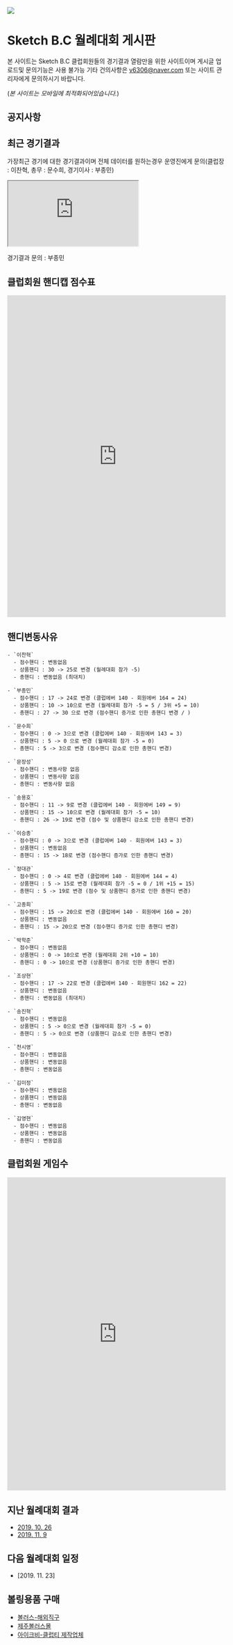 ![](https://raw.githubusercontent.com/JMBOO/sketchbc.github.io/master/sketch2.jpg)

# Sketch B.C 월례대회 게시판

본 사이트는 Sketch B.C 클럽회원들의 경기결과 열람만을 위한 사이트이며 게시글 업로드및 문의기능은 사용 불가능
기타 건의사항은 v6306@naver.com 또는 사이트 관리자에게 문의하시기 바랍니다.

(*본 사이트는 모바일에 최적화되어있습니다.*)

## 공지사항



## 최근 경기결과

가장최근 경기에 대한 경기결과이며 전체 데이터를 원하는경우 운영진에게 문의(클럽장 : 이찬혁, 총무 : 문수희, 경기이사 : 부종민)

<iframe src="https://docs.google.com/spreadsheets/d/e/2PACX-1vSr50IJzLII6GAOj4TQKZgxZ_WGBIKGnx7ppzcr4tnIaEyWrHHw-ra2BMCTFfGKC_NgQ3KhFb_rE_0T/pubhtml?gid=2062987945&amp;single=true&amp;widget=true&amp;headers=false" height:1770px; width:100%;" scrolling="no"></iframe>

경기결과 문의 : 부종민

## 클럽회원 핸디캡 점수표 

<iframe src="https://docs.google.com/spreadsheets/d/e/2PACX-1vSr50IJzLII6GAOj4TQKZgxZ_WGBIKGnx7ppzcr4tnIaEyWrHHw-ra2BMCTFfGKC_NgQ3KhFb_rE_0T/pubhtml?gid=1138584962&amp;single=true&amp;widget=true&amp;headers=false" frameborder="0" style="overflow:hidden; height:740px; width:100%;" scrolling="no"></iframe>


## 핸디변동사유
```
- `이찬혁`
  - 점수핸디 : 변동없음
  - 상품핸디 : 30 -> 25로 변경 (월례대회 참가 -5)
  - 총핸디 : 변동없음 (최대치)
  
- `부종민`
  - 점수핸디 : 17 -> 24로 변경 (클럽에버 140 - 회원에버 164 = 24)
  - 상품핸디 : 10 -> 10으로 변경 (월례대회 참가 -5 = 5 / 3위 +5 = 10)
  - 총핸디 : 27 -> 30 으로 변경 (점수핸디 증가로 인한 총핸디 변경 / )
  
- `문수희`
  - 점수핸디 : 0 -> 3으로 변경 (클럽에버 140 - 회원에버 143 = 3)
  - 상품핸디 : 5 -> 0 으로 변경 (월례대회 참가 -5 = 0)
  - 총핸디 : 5 -> 3으로 변경 (점수핸디 감소로 인한 총핸디 변경)
  
- `문장성`
  - 점수핸디 : 변동사항 없음
  - 상품핸디 : 변동사항 없음
  - 총핸디 : 변동사항 없음
  
- `송용호`
  - 점수핸디 : 11 -> 9로 변경 (클럽에버 140 - 회원에버 149 = 9)
  - 상품핸디 : 15 -> 10으로 변경 (월례대회 참가 -5 = 10)
  - 총핸디 : 26 -> 19로 변경 (점수 및 상품핸디 감소로 인한 총핸디 변경)
  
- `이승종`
  - 점수핸디 : 0 -> 3으로 변경 (클럽에버 140 - 회원에버 143 = 3)
  - 상품핸디 : 변동없음
  - 총핸디 : 15 -> 18로 변경 (점수핸디 증가로 인한 총핸디 변경)
  
- `정대관`
  - 점수핸디 : 0 -> 4로 변경 (클럽에버 140 - 회원에버 144 = 4)
  - 상품핸디 : 5 -> 15로 변경 (월례대회 참가 -5 = 0 / 1위 +15 = 15)
  - 총핸디 : 5 -> 19로 변경 (점수 및 상품핸디 증가로 인한 총핸디 변경)
  
- `고종희`
  - 점수핸디 : 15 -> 20으로 변경 (클럽에버 140 - 회원에버 160 = 20)
  - 상품핸디 : 변동없음
  - 총핸디 : 15 -> 20으로 변경 (점수핸디 증가로 인한 총핸디 변경)
  
- `박학준`
  - 점수핸디 : 변동없음
  - 상품핸디 : 0 -> 10으로 변경 (월례대회 2위 +10 = 10)
  - 총핸디 : 0 -> 10으로 변경 (상품핸디 증가로 인한 총핸디 변경)
  
- `조상현`
  - 점수핸디 : 17 -> 22로 변경 (클럽에버 140 - 회원핸디 162 = 22)
  - 상품핸디 : 변동없음
  - 총핸디 : 변동없음 (최대치)
  
- `송진혁`
  - 점수핸디 : 변동없음
  - 상품핸디 : 5 -> 0으로 변경 (월례대회 참가 -5 = 0)
  - 총핸디 : 5 -> 0으로 변경 (상품핸디 감소로 인한 총핸디 변경)
  
- `천시영`
  - 점수핸디 : 변동없음
  - 상품핸디 : 변동없음
  - 총핸디 : 변동없음
  
- `김미정`
  - 점수핸디 : 변동없음
  - 상품핸디 : 변동없음
  - 총핸디 : 변동없음
  
- `김영현`
  - 점수핸디 : 변동없음
  - 상품핸디 : 변동없음
  - 총핸디 : 변동없음
```
  
## 클럽회원 게임수

<iframe src="https://docs.google.com/spreadsheets/d/e/2PACX-1vSr50IJzLII6GAOj4TQKZgxZ_WGBIKGnx7ppzcr4tnIaEyWrHHw-ra2BMCTFfGKC_NgQ3KhFb_rE_0T/pubhtml?gid=480235108&amp;single=true&amp;widget=true&amp;headers=false" frameborder="0" style="overflow:hidden; height:720px; width:100%;" scrolling="no"></iframe>

## 지난 월례대회 결과

- [2019. 10. 26](https://github.com/JMBOO/sketchbc.github.io/blob/master/img/2019_10_26.pdf)
- [2019. 11. 9](https://github.com/JMBOO/sketchbc.github.io/blob/master/img/2019_11_9.html)

## 다음 월례대회 일정

- [2019. 11. 23]

## 볼링용품 구매

- [볼러스-해외직구](https://www.bowlers.co.kr/)
- [제주볼러스몰](https://m.cafe.daum.net/jejubowlingmall)
- [아이크비-클럽티 제작업체](http://ike-b.com/)
